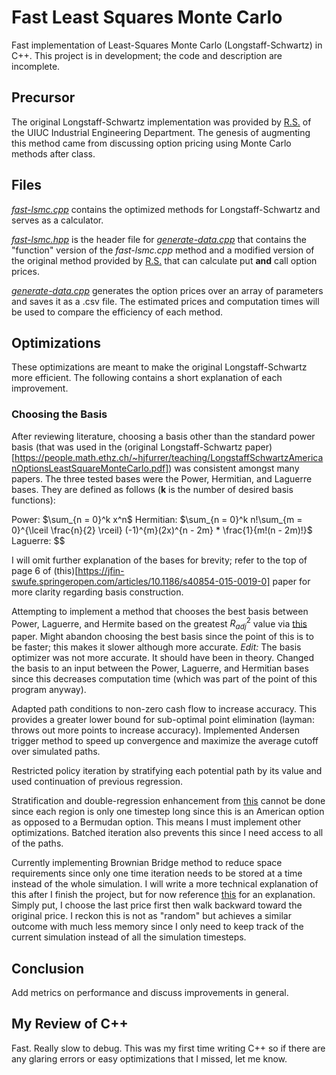 # Fast Least Squares Monte Carlo
Fast implementation of Least-Squares Monte Carlo (Longstaff-Schwartz) in C++. This project is in development; the code and description are incomplete.

## Precursor

The original Longstaff-Schwartz implementation was provided by [R.S.](https://rsree.ise.illinois.edu/Prof._R.S._Sreenivas_%28Main%29.html) of the UIUC Industrial Engineering Department. The genesis of augmenting this method came from discussing option pricing using Monte Carlo methods after class.

## Files
[*fast-lsmc.cpp*](https://github.com/colalb1/Fast-Least-Squares-Monte-Carlo/blob/main/fast-lsmc.cpp) contains the optimized methods for Longstaff-Schwartz and serves as a calculator.

[*fast-lsmc.hpp*](https://github.com/colalb1/Fast-Least-Squares-Monte-Carlo/blob/main/fast-lsmc.hpp) is the header file for [*generate-data.cpp*](https://github.com/colalb1/Fast-Least-Squares-Monte-Carlo/blob/main/generate-data.cpp) that contains the "function" version of the *fast-lsmc.cpp* method and a modified version of the original method provided by [R.S.](https://rsree.ise.illinois.edu/Prof._R.S._Sreenivas_%28Main%29.html) that can calculate put **and** call option prices.

[*generate-data.cpp*](https://github.com/colalb1/Fast-Least-Squares-Monte-Carlo/blob/main/generate-data.cpp) generates the option prices over an array of parameters and saves it as a .csv file. The estimated prices and computation times will be used to compare the efficiency of each method.

## Optimizations

These optimizations are meant to make the original Longstaff-Schwartz more efficient. The following contains a short explanation of each improvement.

### Choosing the Basis

After reviewing literature, choosing a basis other than the standard power basis (that was used in the (original Longstaff-Schwartz paper)[https://people.math.ethz.ch/~hjfurrer/teaching/LongstaffSchwartzAmericanOptionsLeastSquareMonteCarlo.pdf]) was consistent amongst many papers. The three tested bases were the Power, Hermitian, and Laguerre bases. They are defined as follows (**k** is the number of desired basis functions):

Power: $\sum_{n = 0}^k x^n$
Hermitian: $\sum_{n = 0}^k n!\sum_{m = 0}^{\lceil \frac{n}{2} \rceil} (-1)^{m}(2x)^{n - 2m} * \frac{1}{m!(n - 2m)!}$
Laguerre: $$

I will omit further explanation of the bases for brevity; refer to the top of page 6 of (this)[https://jfin-swufe.springeropen.com/articles/10.1186/s40854-015-0019-0] paper for more clarity regarding basis construction.


Attempting to implement a method that chooses the best basis between Power, Laguerre, and Hermite based on the greatest $R^2_{adj}$ value via [this](https://www.sciencedirect.com/science/article/pii/S0165188913000493) paper. Might abandon choosing the best basis since the point of this is to be faster; this makes it slower although more accurate. *Edit:* The basis optimizer was not more accurate. It should have been in theory. Changed the basis to an input between the Power, Laguerre, and Hermitian bases since this decreases computation time (which was part of the point of this program anyway).

Adapted path conditions to non-zero cash flow to increase accuracy. This provides a greater lower bound for sub-optimal point elimination (layman: throws out more points to increase accuracy). Implemented Andersen trigger method to speed up convergence and maximize the average cutoff over simulated paths.

Restricted policy iteration by stratifying each potential path by its value and used continuation of previous regression.

Stratification and double-regression enhancement from [this](https://www.sciencedirect.com/science/article/pii/S0165188913000493) cannot be done since each region is only one timestep long since this is an American option as opposed to a Bermudan option. This means I must implement other optimizations. Batched iteration also prevents this since I need access to all of the paths.

Currently implementing Brownian Bridge method to reduce space requirements since only one time iteration needs to be stored at a time instead of the whole simulation. I will write a more technical explanation of this after I finish the project, but for now reference [this](https://en.wikipedia.org/wiki/Brownian_bridge) for an explanation. Simply put, I choose the last price first then walk backward toward the original price. I reckon this is not as "random" but achieves a similar outcome with much less memory since I only need to keep track of the current simulation instead of all the simulation timesteps.

## Conclusion

Add metrics on performance and discuss improvements in general.

## My Review of C++
Fast. Really slow to debug. This was my first time writing C++ so if there are any glaring errors or easy optimizations that I missed, let me know.
